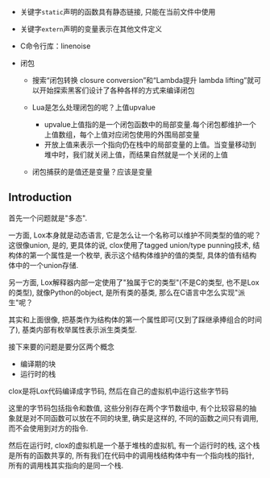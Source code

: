 + 关键字`static`声明的函数具有静态链接, 只能在当前文件中使用
+ 关键字`extern`声明的变量表示在其他文件定义

+ C命令行库：linenoise

+ 闭包
    + 搜索“闭包转换 closure conversion”和“Lambda提升 lambda lifting”就可以开始探索黑客们设计了各种各样的方式来编译闭包
    + Lua是怎么处理闭包的呢？上值upvalue
      + upvalue上值指的是一个闭包函数中的局部变量.每个闭包都维护一个上值数组，每个上值对应闭包使用的外围局部变量
      + 开放上值来表示一个指向仍在栈中的局部变量的上值。当变量移动到堆中时，我们就关闭上值，而结果自然就是一个关闭的上值
    
    + 闭包捕获的是值还是变量？应该是变量

## Introduction

首先一个问题就是"多态".

一方面, Lox本身就是动态语言, 它是怎么让一个名称可以维护不同类型的值的呢？这很像union, 是的, 更具体的说, clox使用了tagged union/type punning技术, 结构体的第一个属性是一个枚举, 表示这个结构体维护的值的类型, 具体的值有结构体中的一个union存储.

另一方面, Lox解释器内部一定使用了"独属于它的类型"(不是C的类型, 也不是Lox的类型), 就像Python的object, 是所有类的基类, 那么在C语言中怎么实现"派生"呢？

其实和上面很像, 把基类作为结构体的第一个属性即可(又到了踩继承捧组合的时间了), 基类内部有枚举属性表示派生类类型.

接下来要的问题是要分区两个概念
+ 编译期的块
+ 运行时的栈

clox是将Lox代码编译成字节码, 然后在自己的虚拟机中运行这些字节码

这里的字节码包括指令和数值, 这些分别存在两个字节数组中, 有个比较容易的抽象就是对不同函数可以放在不同的块里, 确实是这样的, 不同的函数之间只有调用, 而不会使用到对方的指令.

然后在运行时, clox的虚拟机是一个基于堆栈的虚拟机, 有一个运行时的栈, 这个栈是所有的函数共享的, 所有我们在代码中的调用栈结构体中有一个指向栈的指针, 所有的调用栈其实指向的是同一个栈.
